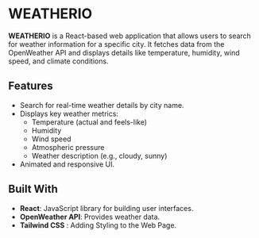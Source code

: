# WEATHERIO

**WEATHERIO** is a React-based web application that allows users to search for weather information for a specific city. It fetches data from the OpenWeather API and displays details like temperature, humidity, wind speed, and climate conditions.

## Features

- Search for real-time weather details by city name.
- Displays key weather metrics:
  - Temperature (actual and feels-like)
  - Humidity
  - Wind speed
  - Atmospheric pressure
  - Weather description (e.g., cloudy, sunny)
- Animated and responsive UI.

## Built With

- **React**: JavaScript library for building user interfaces.
- **OpenWeather API**: Provides weather data.
- **Tailwind CSS** : Adding Styling to the Web Page.

```

```
